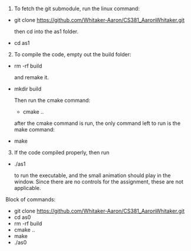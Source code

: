 1. To fetch the git submodule, run the linux command: 

- git clone https://github.com/Whitaker-Aaron/CS381_AaronWhitaker.git

    then cd into the as1 folder.
- cd as1

2. To compile the code, empty out the build folder:

- rm -rf build

    and remake it. 
    
- mkdir build 

     Then run the cmake command: 

    - cmake ..

   after the cmake command is run, the only command left to run is the make command: 

- make

3. If the code compiled properly, then run 

- ./as1

    to run the executable, and the small animation should play in the window.
   Since there are no controls for the assignment, these are not applicable. 

Block of commands:

- git clone https://github.com/Whitaker-Aaron/CS381_AaronWhitaker.git
- cd as0  
- rm -rf build    
- cmake ..
- make
- ./as0